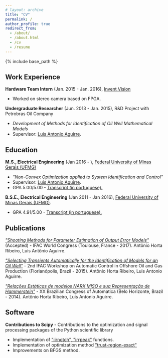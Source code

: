 ```yaml
---
# layout: archive
title: "CV"
permalink: /
author_profile: true
redirect_from:
  - /about/
  - /about.html
  - /cv
  - /resume
---
```


{% include base_path %}

## Work Experience

**Hardware Team Intern** (Jan. 2015 - Jan. 2016), [Invent Vision](http://www.ivision.ind.br) 

   - Worked on stereo camera based on FPGA.

**Undergraduate Researcher** (Jun. 2013 - Jan. 2015), R&D Project with Petrobras Oil Company

   - *Development of Methods for Identification of Oil Well Mathematical Models* 
   - Supervisor: [Luis Antonio Aguirre](https://scholar.google.com.br/citations?user=_zkC6_kAAAAJ&hl=en).

## Education 
**M.S., Electrical Engineering** (Jan 2016 - ), [Federal University of Minas Gerais (UFMG)](https://www.ufmg.br)

   - *"Non-Convex Optimization applied to System Identification and Control"*
   - Supervisor: [Luis Antonio Aguirre](https://scholar.google.com.br/citations?user=_zkC6_kAAAAJ&hl=en).
   - GPA 5.00/5.00 - [Transcript (in portuguese).](https://www.dropbox.com/s/axwxj6jg98fnarx/HistoricoMestrado.pdf?dl=0)

**B.S.E., Electrical Engineering** (Jan 2011 - Jan 2016), [Federal University of Minas Gerais (UFMG)](https://www.ufmg.br). 

   - GPA 4.91/5.00 - [Transcript (in portuguese).](https://www.dropbox.com/s/ijvr858ry8mjsgf/HistoricoGraduacao.pdf?dl=0)
   
## Publications

[*"Shooting Methods for Parameter Estimation of Output Error Models"*](https://antonior92.github.io/files/2017-IFAC.pdf) (Accepted) - IFAC World Congress (Toulouse, France - 2017). Antônio Horta Ribeiro, Luis Antônio Aguirre.

[*"Selecting Transients Automatically for the Identification of Models for an Oil Well"*](http://www.sciencedirect.com/science/article/pii/S2405896315008915)  - 2nd IFAC Workshop on Automatic Control in Offshore Oil and Gas Production (Florianópolis, Brazil - 2015). Antônio Horta Ribeiro, Luis Antonio Aguirre.

[*"Relações Estáticas de modelos NARX MISO e sua Representação de Hammerstein"*](http://www.swge.inf.br/CBA2014/anais/PDF/1569890815.pdf) -  XX Brazilian Congress of Automatica (Belo Horizonte, Brazil - 2014). Antônio Horta Ribeiro, Luis Antonio Aguirre.

## Software

**Contributions to Scipy** - Contributions to the optimization and signal processing packages of the Python scientific library 

   - Implementation of ["iirnotch", "irrpeak"](https://github.com/scipy/scipy/pull/6404) functions.
   - Implementation of optimization method ["trust-region-exact"](https://github.com/scipy/scipy/pull/6919) 
   - Improvements on BFGS method.
